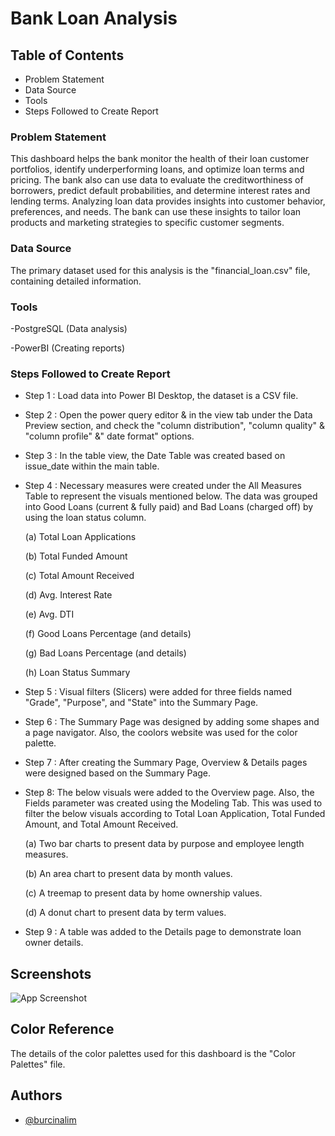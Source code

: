 
# Bank Loan Analysis

## Table of Contents
- Problem Statement
- Data Source
- Tools
- Steps Followed to Create Report

### Problem Statement

This dashboard helps the bank monitor the health of their loan customer portfolios, identify underperforming loans, and optimize loan terms and pricing. The bank also can use data to evaluate the creditworthiness of borrowers, predict default probabilities, and determine interest rates and lending terms. Analyzing loan data provides insights into customer behavior, preferences, and needs. The bank can use these insights to tailor loan products and marketing strategies to specific customer segments.
### Data Source
The primary dataset used for this analysis is the "financial_loan.csv" file, containing detailed information.

### Tools
-PostgreSQL (Data analysis)

-PowerBI (Creating reports)

### Steps Followed to Create Report

- Step 1 : Load data into Power BI Desktop, the dataset is a CSV file.
- Step 2 : Open the power query editor & in the view tab under the Data Preview section, and check the "column distribution", "column quality" & "column profile" &" date format" options.
- Step 3 : In the table view, the Date Table was created based on issue_date within the main table.
- Step 4 : Necessary measures were created under the All Measures Table to represent the visuals mentioned below. The data was grouped into Good Loans (current & fully paid) and Bad Loans (charged off) by using the loan status column.

  (a) Total Loan Applications

  (b) Total Funded Amount
  
  (c) Total Amount Received
  
  (d) Avg. Interest Rate
  
  (e) Avg. DTI
  
  (f) Good Loans Percentage (and details)

  (g) Bad Loans Percentage (and details)
  
  (h) Loan Status Summary
  
- Step 5 : Visual filters (Slicers) were added for three fields named "Grade", "Purpose", and "State" into the Summary Page.
- Step 6 : The Summary Page was designed by adding some shapes and a page navigator. Also, the coolors website was used for the color palette.
- Step 7 : After creating the Summary Page, Overview & Details pages were designed based on the Summary Page.
- Step 8: The below visuals were added to the Overview page. Also, the Fields parameter was created using the Modeling Tab. This was used to filter the below visuals according to Total Loan Application, Total Funded Amount, and Total Amount Received.

  (a) Two bar charts to present data by purpose and employee length measures.

  (b) An area chart to present data by month values.

  (c) A treemap to present data by home ownership values.

  (d) A donut chart to present data by term values.

- Step 9 : A table was added to the Details page to demonstrate loan owner details.

## Screenshots

![App Screenshot](https://via.placeholder.com/468x300?text=App+Screenshot+Here)

## Color Reference

The details of the color palettes used for this dashboard is the "Color Palettes" file.


## Authors

- [@burcinalim](https://github.com/burcinalim)

